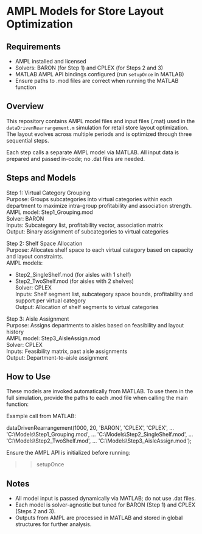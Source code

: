 # AMPL Models for Store Layout Optimization

## Requirements

- AMPL installed and licensed
- Solvers: BARON (for Step 1) and CPLEX (for Steps 2 and 3)
- MATLAB AMPL API bindings configured (run `setupOnce` in MATLAB)
- Ensure paths to .mod files are correct when running the MATLAB function

## Overview

This repository contains AMPL model files and input files (.mat) used in the `dataDrivenRearrangement.m` simulation for retail store layout optimization. The layout evolves across multiple periods and is optimized through three sequential steps.

Each step calls a separate AMPL model via MATLAB. All input data is prepared and passed in-code; no .dat files are needed.

## Steps and Models

Step 1: Virtual Category Grouping  
Purpose: Groups subcategories into virtual categories within each department to maximize intra-group profitability and association strength.  
AMPL model: Step1_Grouping.mod  
Solver: BARON  
Inputs: Subcategory list, profitability vector, association matrix  
Output: Binary assignment of subcategories to virtual categories

Step 2: Shelf Space Allocation  
Purpose: Allocates shelf space to each virtual category based on capacity and layout constraints.  
AMPL models:  
- Step2_SingleShelf.mod (for aisles with 1 shelf)  
- Step2_TwoShelf.mod (for aisles with 2 shelves)  
Solver: CPLEX  
Inputs: Shelf segment list, subcategory space bounds, profitability and support per virtual category  
Output: Allocation of shelf segments to virtual categories

Step 3: Aisle Assignment  
Purpose: Assigns departments to aisles based on feasibility and layout history  
AMPL model: Step3_AisleAssign.mod  
Solver: CPLEX  
Inputs: Feasibility matrix, past aisle assignments  
Output: Department-to-aisle assignment

## How to Use

These models are invoked automatically from MATLAB. To use them in the full simulation, provide the paths to each .mod file when calling the main function:

Example call from MATLAB:

dataDrivenRearrangement(1000, 20, 'BARON', 'CPLEX', 'CPLEX', ...
    'C:\\Models\\Step1_Grouping.mod', ...
    'C:\\Models\\Step2_SingleShelf.mod', ...
    'C:\\Models\\Step2_TwoShelf.mod', ...
    'C:\\Models\\Step3_AisleAssign.mod');

Ensure the AMPL API is initialized before running:

>> setupOnce

## Notes

- All model input is passed dynamically via MATLAB; do not use .dat files.
- Each model is solver-agnostic but tuned for BARON (Step 1) and CPLEX (Steps 2 and 3).
- Outputs from AMPL are processed in MATLAB and stored in global structures for further analysis.
